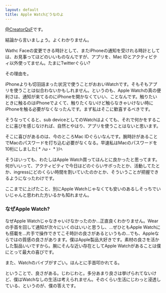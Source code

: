 ```yaml
---
layout: default
title: Apple Watchどうなのよ
---
```


[@CreatorQsF](http://f.9en.co/?move=mainSns)です。

結論から言いましょう。よくわかりません。

Wathc Faceの変更できる時計として、またiPhoneの通知を受けれる時計としては、お見事ってほどのいいものなんですが、アプリを、Mac IDとアクティビティ以外使ってません。たまにTwitterぐらい?

その理由を。

iPhoneよりも切羽詰まった状況で使うことがおおいWatchです。そもそもアプリを使うことは似合わないかもしれません。というのも、Apple Watchの真の便利さは、通知が来てるのにiPhoneを開かなくていい、ことなんです。触りたいときに触るのはiPhoneでよくて、触りたくないけど触らなきゃいけない時にiPhoneを触る必要がなくなったんです。まず私はそこに歓喜するべきです。

そうなってくると、sub deviceとしてのWatchはよくても、それで何かをすることに喜びを感じなければ、自然とやはり、アプリを使うことはないと思います。

そこに喜びがあるのは、今のところMac IDぐらいなんです。腕時計があることでMacのパスワードを打ち込む必要がなくなる。早速私はMacのパスワードを10桁にしました( * ﾉω・ * )ﾃﾍ

そうはいっても、わたしはApple Watch買ってほんとに良かったと思ってます。何がいいって、アクティビティで今日はどのぐらいサボったとか、活動してたとか、ingressにどのくらい時間を割いていたのかとか、そういうことが把握できるようになったわけです。

ここまでに上げたこと、別にApple Watchじゃなくても安いのあるしそっちでいいじゃんと思われた方いるかも知れません。

### なぜApple Watch?

なぜApple Watchじゃなきゃいけなかったのか…正直良くわかりません。Wearの手首を回して通知が次々にいくのはいいと思うし、…ぜひともApple Watchにも搭載を…片手で操作できてこそ時計の良さがあるというもの…でも、Appleならではの質感の良さがあります。僕はApple製品大好きです。素材の良さを活かした製品いいですから。腕にそんな近い存在としてApple Watchがあることは僕にとって最大の喜びです。

また、Watchのバイブがすごい。ほんとに手首叩かれてる。

ということで、良さがある。じわじわと。多分あまり良さは挙げられてないけど、僕はWatchなしの生活は考えられません。そのくらい生活にじわっと浸透している、というのが、僕の答えです。